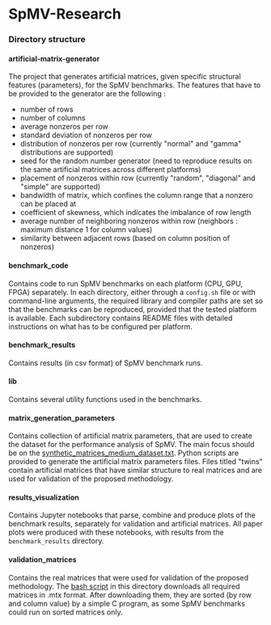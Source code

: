 SpMV-Research
=========

### Directory structure

#### artificial-matrix-generator
The project that generates artificial matrices, given specific structural features (parameters), for the SpMV benchmarks. The features that have to be provided to the generator are the following : 

* number of rows
* number of columns
* average nonzeros per row
* standard deviation of nonzeros per row
* distribution of nonzeros per row (currently "normal" and "gamma" distributions are supported)
* seed for the random number generator (need to reproduce results on the same artificial matrices across different platforms)
* placement of nonzeros within row (currently "random", "diagonal" and "simple" are supported)
* bandwidth of matrix, which confines the column range that a nonzero can be placed at
* coefficient of skewness, which indicates the imbalance of row length
* average number of neighboring nonzeros within row (neighbors : maximum distance 1 for column values)
* similarity between adjacent rows (based on column position of nonzeros)

#### benchmark_code
Contains code to run SpMV benchmarks on each platform (CPU, GPU, FPGA) separately. In each directory, either through a `config.sh` file or with command-line arguments, the required library and compiler paths are set so that the benchmarks can be reproduced, provided that the tested platform is available. Each subdirectory contains README files with detailed instructions on what has to be configured per platform.

#### benchmark_results
Contains results (in csv format) of SpMV benchmark runs.

#### lib
Contains several utility functions used in the benchmarks.

#### matrix_generation_parameters
Contains collection of artificial matrix parameters, that are used to create the dataset for the performance analysis of SpMV. The main focus should be on the [synthetic_matrices_medium_dataset.txt](./matrix_generation_parameters/synthetic_matrices_medium_dataset.txt). Python scripts are provided to generate the artificial matrix parameters files. Files titled "twins" contain artificial matrices that have similar structure to real matrices and are used for validation of the proposed methodology.

#### results_visualization
Contains Jupyter notebooks that parse, combine and produce plots of the benchmark results, separately for validation and artificial matrices. All paper plots were produced with these notebooks, with results from the `benchmark_results` directory.

#### validation_matrices
Contains the real matrices that were used for validation of the proposed methodology. The [bash script](./validation_matrices/get_validation_matrices.sh) in this directory downloads all required matrices in .mtx format. After downloading them, they are sorted (by row and column value) by a simple C program, as some SpMV benchmarks could run on sorted matrices only.

